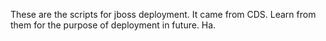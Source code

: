These are the scripts for jboss deployment. 
It came from CDS. Learn from them for the purpose of deployment in future. 
Ha.
